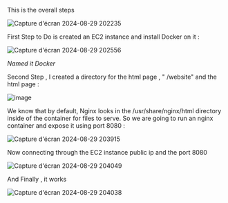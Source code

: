 This is the overall steps 

![Capture d'écran 2024-08-29 202235](https://github.com/user-attachments/assets/45d72cc4-5ef9-4ea7-8815-2d0a309f076f)

First Step to Do is created an EC2 instance and install Docker on it : 

![Capture d'écran 2024-08-29 202556](https://github.com/user-attachments/assets/ed90ede7-0a67-472e-9eb9-95bae09c95d2)


*Named it Docker*

Second Step , I created a directory for the html page , " /website" and the html page : 

![image](https://github.com/user-attachments/assets/8694ca9c-bd27-4755-8a0e-5bea68450b19)


We know that by default, Nginx looks in the /usr/share/nginx/html directory inside of the container for files to serve.
So we are going to run an nginx container and expose it using port  8080 :

![Capture d'écran 2024-08-29 203915](https://github.com/user-attachments/assets/3bbd74f9-07f8-4ef4-9754-fde9f5a8c0f0)


Now connecting through the EC2 instance public ip and the port 8080 

![Capture d'écran 2024-08-29 204049](https://github.com/user-attachments/assets/0ff45bc7-7538-466a-8442-3ada780f9b2c)

And Finally , it works

![Capture d'écran 2024-08-29 204038](https://github.com/user-attachments/assets/8476d001-d90d-4fb6-aeb2-70954c095cea)








